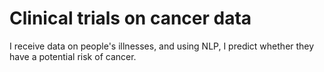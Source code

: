 # Clinical trials on cancer data

I receive data on people's illnesses, and using NLP, I predict whether they have a potential risk of cancer.
